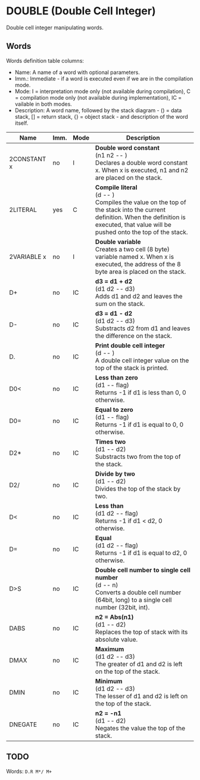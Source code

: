 ﻿# DOUBLE (Double Cell Integer)

Double cell integer manipulating words.

## Words

Words definition table columns:

- Name: A name of a word with optional parameters.
- Imm.: Immediate - if a word is executed even if we are in the compilation mode.
- Mode: I = interpretation mode only (not available during compilation), C = compilation mode only
  (not available during implementation), IC = vailable in both modes.
- Description: A word name, followed by the stack diagram - () = data stack, [] = return stack, {} = object stack - and description of the word itself.

| Name     | Imm. | Mode | Description |
| ---      | ---  | ---  | --- |
| 2CONSTANT x | no   | I   | **Double word constant**<br>(n1 n2 -- )<br>Declares a double word constant x. When x is executed, n1 and n2 are placed on the stack. |
| 2LITERAL | yes  | C    | **Compile literal**<br>(d -- )<br>Compiles the value on the top of the stack into the current definition. When the definition is executed, that value will be pushed onto the top of the stack. |
| 2VARIABLE x | no   | I   | **Double variable**<br>Creates a two cell (8 byte) variable named x. When x is executed, the address of the 8 byte area is placed on the stack. |
| D+       | no   | IC   | **d3 = d1 + d2**<br>(d1 d2 -- d3)<br>Adds d1 and d2 and leaves the sum on the stack. |
| D-       | no   | IC   | **d3 = d1 - d2**<br>(d1 d2 -- d3)<br>Substracts d2 from d1 and leaves the difference on the stack. |
| D.       | no   | IC   | **Print double cell integer**<br>(d -- )<br>A double cell integer value on the top of the stack is printed. |
| D0<      | no   | IC   | **Less than zero**<br>(d1 -- flag)<br>Returns -1 if d1 is less than 0, 0 otherwise. |
| D0=      | no   | IC   | **Equal to zero**<br>(d1 -- flag)<br>Returns -1 if d1 is equal to 0, 0 otherwise. |
| D2*      | no   | IC   | **Times two**<br>(d1 -- d2)<br>Substracts two from the top of the stack. |
| D2/      | no   | IC   | **Divide by two**<br>(d1 -- d2)<br>Divides the top of the stack by two. |
| D<       | no   | IC   | **Less than**<br>(d1 d2 -- flag)<br>Returns -1 if d1 < d2, 0 otherwise. |
| D=       | no   | IC   | **Equal**<br>(d1 d2 -- flag)<br>Returns -1 if d1 is equal to d2, 0 otherwise. |
| D>S      | no   | IC   | **Double cell number to single cell number**<br>(d -- n)<br>Converts a double cell number (64bit, long) to a single cell number (32bit, int). |
| DABS     | no   | IC   | **n2 = Abs(n1)**<br>(d1 -- d2)<br>Replaces the top of stack with its absolute value. |
| DMAX     | no   | IC   | **Maximum**<br>(d1 d2 -- d3)<br>The greater of d1 and d2 is left on the top of the stack. |
| DMIN     | no   | IC   | **Minimum**<br>(d1 d2 -- d3)<br>The lesser of d1 and d2 is left on the top of the stack. |
| DNEGATE  | no   | IC   | **n2 = -n1**<br>(d1 -- d2)<br>Negates the value the top of the stack. |

## TODO

Words: `D.R M*/ M+`

